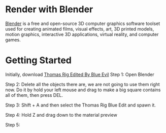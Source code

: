 # Render with Blender
[Blender](https://www.blender.org) is a free and open-source 3D computer graphics software toolset used for creating animated films, visual effects, art, 3D printed models, motion graphics, interactive 3D applications, virtual reality, and computer games.


# Getting Started
Initially, download [Thomas Rig Edited By Blue Evil](https://www.mediafire.com/file/6czncgk3bin4zsl/ThomasRigBlueEvilEdit%255BMac_Compatible%255D.zip/file)
Step 1: Open Blender

Step 2: Delete all the objects there are, we are not going to use them right now. Do it by hold your left mouse and drag to make a big square contains all of them, then press DEL.

Step 3: Shift + A and then select the Thomas Rig Blue Edit and spawn it.

Step 4: Hold Z and drag down to the material preview

Step 5:
